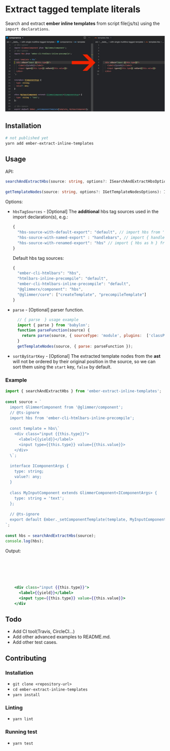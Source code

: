 Extract tagged template literals
==============================================================================

Search and extract **ember inline templates** from script file(js/ts) using the `import declarations`.

![The result](img/screenshot.jpg)

Installation
------------------------------------------------------------------------------

```bash
# not published yet
yarn add ember-extract-inline-templates
```

Usage
------------------------------------------------------------------------------

API:

```ts
searchAndExtractHbs(source: string, options?: ISearchAndExtractHbsOptions): string | never;

getTemplateNodes(source: string, options?: IGetTemplateNodesOptions): ITemplateNode[];
```

Options:

- `hbsTagSources` - [Optional] The **additional** hbs tag sources used in the import declaration(s), e.g.:
  ```js
  {
    "hbs-source-with-default-export": "default", // import hbs from 'hbs-source-with-default-export';
    "hbs-source-with-named-export" : "handlebars", // import { handlebars } from 'hbs-source-wth-named-export';
    "hbs-source-with-renamed-export": "hbs" // import { hbs as h } from 'hbs-source-with-renamed-export';
  }
  ```

  Default hbs tag sources:
  ```js
  {
    "ember-cli-htmlbars": "hbs",
    "htmlbars-inline-precompile": "default",
    "ember-cli-htmlbars-inline-precompile": "default",
    "@glimmerx/component": "hbs",
    "@glimmer/core": ["createTemplate", "precompileTemplate"]
  }
  ```

- `parse` - [Optional] parser function.
  ```js
    // { parse  } usage example
    import { parse } from 'babylon';
    function parseFunction(source) {
      return parse(source, { sourceType: 'module', plugins:  ['classProperties', 'flow'] });
    }
    getTemplateNodes(source, { parse: parseFunction });

  ```
- `sortByStartKey` - [Optional] The extracted template nodes from the **ast** will not be ordered by their original
 position in the source, so we can sort them using the `start` key, `false` by default.

### Example
```ts
import { searchAndExtractHbs } from 'ember-extract-inline-templates';

const source = `
  import GlimmerComponent from '@glimmer/component';
  // @ts-ignore
  import hbs from 'ember-cli-htmlbars-inline-precompile';

  const template = hbs\`
    <div class="input {{this.type}}">
      <label>{{yield}}</label>
      <input type={{this.type}} value={{this.value}}>
    </div>
  \`;

  interface IComponentArgs {
    type: string;
    value?: any;
  }

  class MyInputComponent extends GlimmerComponent<IComponentArgs> {
    type: string = 'text';
  };

  // @ts-ignore
  export default Ember._setComponentTemplate(template, MyInputComponent);
`;

const hbs = searchAndExtractHbs(source);
console.log(hbs);
```
Output:
```hbs





    <div class="input {{this.type}}">
      <label>{{yield}}</label>
      <input type={{this.type}} value={{this.value}}>
    </div

```

Todo
------------------------------------------------------------------------------
- Add CI tool(Travis, CircleCI...)
- Add other advanced examples to README.md.
- Add other test cases.

Contributing
------------------------------------------------------------------------------

### Installation

* `git clone <repository-url>`
* `cd ember-extract-inline-templates`
* `yarn install`

### Linting

* `yarn lint`

### Running test

* `yarn test`

